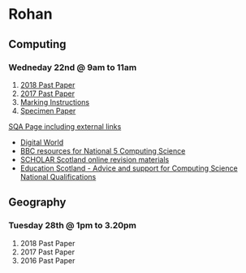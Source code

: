 # Rohan

## Computing
### Wedneday 22nd @ 9am to 11am

1. [2018 Past Paper](docs/N5_Computing-Science_QP_2018.pdf)
2. [2017 Past Paper](docs/N5_Computing-Science_QP_2017.pdf)
3. [Marking Instructions](docs/N5_Computing-Science_mi_2018markingInstructions.pdf)
4. [Specimen Paper](docs/ComputingScienceSQPRN5Specimen.pdf)

[SQA Page including external links](https://www.sqa.org.uk/sqa/48477.html)

- [Digital World](https://www.digitalworld.net)
- [BBC resources for National 5 Computing Science](https://www.bbc.com/bitesize/subjects/zfs3kqt)
- [SCHOLAR Scotland online revision materials](https://scholar.hw.ac.uk/index.html)
- [Education Scotland - Advice and support for Computing Science National Qualifications](https://education.gov.scot/nationalqualifications/resources#k=owstaxIdNQResourceSubject:Computing%20Science*)




## Geography
### Tuesday 28th @ 1pm to 3.20pm

1. 2018 Past Paper
2. 2017 Past Paper
3. 2016 Past Paper







